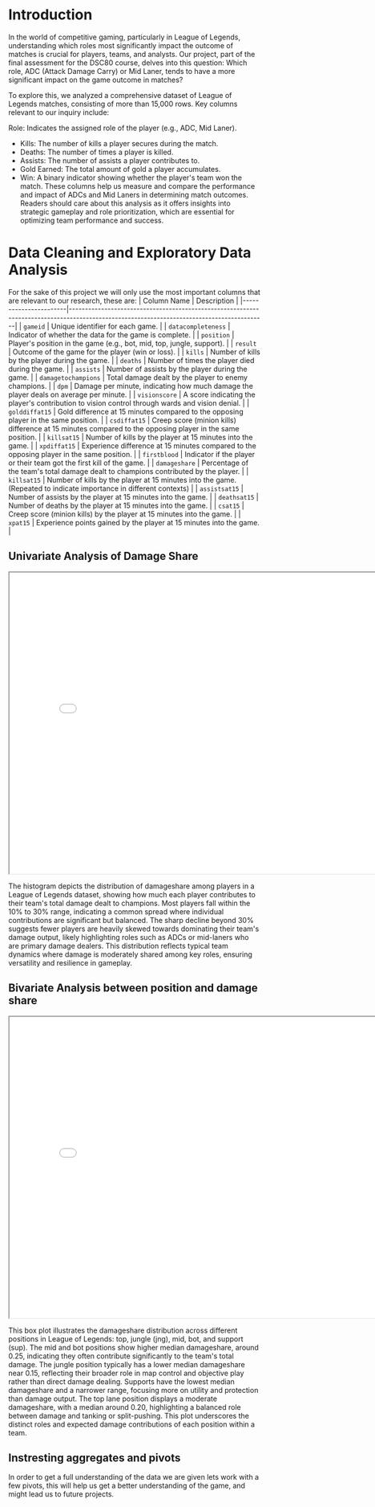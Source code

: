 # Introduction
In the world of competitive gaming, particularly in League of Legends, understanding which roles most significantly impact the outcome of matches is crucial for players, teams, and analysts. Our project, part of the final assessment for the DSC80 course, delves into this question: Which role, ADC (Attack Damage Carry) or Mid Laner, tends to have a more significant impact on the game outcome in matches?

To explore this, we analyzed a comprehensive dataset of League of Legends matches, consisting of more than 15,000 rows. Key columns relevant to our inquiry include:

Role: Indicates the assigned role of the player (e.g., ADC, Mid Laner).
 - Kills: The number of kills a player secures during the match.
 - Deaths: The number of times a player is killed.
 - Assists: The number of assists a player contributes to.
 - Gold Earned: The total amount of gold a player accumulates.
 - Win: A binary indicator showing whether the player's team won the match.
These columns help us measure and compare the performance and impact of ADCs and Mid Laners in determining match outcomes. Readers should care about this analysis as it offers insights into strategic gameplay and role prioritization, which are essential for optimizing team performance and success.

# Data Cleaning and Exploratory Data Analysis
For the sake of this project we will only use the most important columns that are relevant to our research, these are:
| Column Name           | Description                                                                                                                               |
|-----------------------|-------------------------------------------------------------------------------------------------------------------------------------------|
| `gameid`              | Unique identifier for each game.                                                                                                          |
| `datacompleteness`    | Indicator of whether the data for the game is complete.                                                                                   |
| `position`            | Player's position in the game (e.g., bot, mid, top, jungle, support).                                                                     |
| `result`              | Outcome of the game for the player (win or loss).                                                                                         |
| `kills`               | Number of kills by the player during the game.                                                                                            |
| `deaths`              | Number of times the player died during the game.                                                                                          |
| `assists`             | Number of assists by the player during the game.                                                                                          |
| `damagetochampions`   | Total damage dealt by the player to enemy champions.                                                                                      |
| `dpm`                 | Damage per minute, indicating how much damage the player deals on average per minute.                                                     |
| `visionscore`         | A score indicating the player's contribution to vision control through wards and vision denial.                                           |
| `golddiffat15`        | Gold difference at 15 minutes compared to the opposing player in the same position.                                                       |
| `csdiffat15`          | Creep score (minion kills) difference at 15 minutes compared to the opposing player in the same position.                                 |
| `killsat15`           | Number of kills by the player at 15 minutes into the game.                                                                                |
| `xpdiffat15`          | Experience difference at 15 minutes compared to the opposing player in the same position.                                                 |
| `firstblood`          | Indicator if the player or their team got the first kill of the game.                                                                     |
| `damageshare`         | Percentage of the team's total damage dealt to champions contributed by the player.                                                       |
| `killsat15`           | Number of kills by the player at 15 minutes into the game. (Repeated to indicate importance in different contexts)                        |
| `assistsat15`         | Number of assists by the player at 15 minutes into the game.                                                                              |
| `deathsat15`          | Number of deaths by the player at 15 minutes into the game.                                                                               |
| `csat15`              | Creep score (minion kills) by the player at 15 minutes into the game.                                                                     |
| `xpat15`              | Experience points gained by the player at 15 minutes into the game.                                                                       |

## Univariate Analysis of Damage Share
<iframe src="assets/damageshare_histogram.html" width="800" height="600"></iframe>

The histogram depicts the distribution of damageshare among players in a League of Legends dataset, showing how much each player contributes to their team's total damage dealt to champions. Most players fall within the 10% to 30% range, indicating a common spread where individual contributions are significant but balanced. The sharp decline beyond 30% suggests fewer players are heavily skewed towards dominating their team's damage output, likely highlighting roles such as ADCs or mid-laners who are primary damage dealers. This distribution reflects typical team dynamics where damage is moderately shared among key roles, ensuring versatility and resilience in gameplay.

## Bivariate Analysis between position and damage share
<iframe src="assets/damageshare_positions_histogram.html" width="800" height="600"></iframe>

This box plot illustrates the damageshare distribution across different positions in League of Legends: top, jungle (jng), mid, bot, and support (sup). The mid and bot positions show higher median damageshare, around 0.25, indicating they often contribute significantly to the team's total damage. The jungle position typically has a lower median damageshare near 0.15, reflecting their broader role in map control and objective play rather than direct damage dealing. Supports have the lowest median damageshare and a narrower range, focusing more on utility and protection than damage output. The top lane position displays a moderate damageshare, with a median around 0.20, highlighting a balanced role between damage and tanking or split-pushing. This plot underscores the distinct roles and expected damage contributions of each position within a team.

## Instresting aggregates and pivots
In order to get a full understanding of the data we are given lets work with a few pivots, this will help us get a better understanding of the game, and might lead us to future projects.


